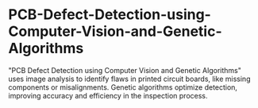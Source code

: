 # PCB-Defect-Detection-using-Computer-Vision-and-Genetic-Algorithms
"PCB Defect Detection using Computer Vision and Genetic Algorithms" uses image analysis to identify flaws in printed circuit boards, like missing components or misalignments. Genetic algorithms optimize detection, improving accuracy and efficiency in the inspection process.
